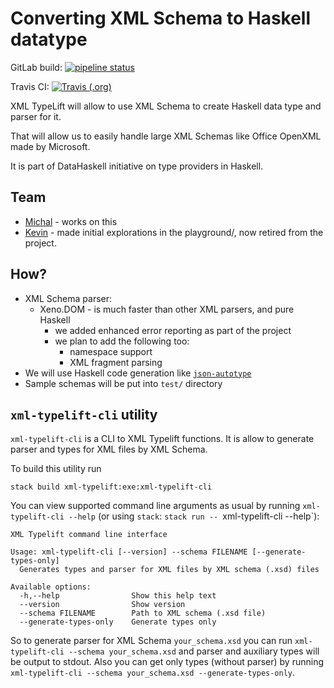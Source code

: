 # Converting XML Schema to Haskell datatype

GitLab build: [![pipeline status](https://gitlab.com/migamake/xml-typelift/badges/master/pipeline.svg)](https://gitlab.com/migamake/xml-typelift/commits/master)


Travis CI: [![Travis (.org)](https://img.shields.io/travis/mgajda/xml-typelift.svg)](https://travis-ci.org/mgajda/xml-typelift)


XML TypeLift will allow to use XML Schema to create Haskell data type and parser for it.

That will allow us to easily handle large XML Schemas like Office OpenXML made by Microsoft.

It is part of DataHaskell initiative on type providers in Haskell.

## Team

* [Michal](http://github.com/mgajda) - works on this
* [Kevin](http://github.com/dataopt) - made initial explorations in the playground/, now retired from the project.

## How?

* XML Schema parser:
  - Xeno.DOM - is much faster than other XML parsers, and pure Haskell
    * we added enhanced error reporting as part of the project
    * we plan to add the following too:
      - namespace support
      - XML fragment parsing
* We will use Haskell code generation like [`json-autotype`](http://github.com/mgajda/json-autotype)
* Sample schemas will be put into `test/` directory


## `xml-typelift-cli` utility

`xml-typelift-cli` is a CLI to XML Typelift functions. It is allow to generate parser and types for XML files by XML Schema.

To build this utility run

```
stack build xml-typelift:exe:xml-typelift-cli
```

You can view supported command line arguments as usual by running `xml-typelift-cli --help` (or using `stack`: `stack run --
`xml-typelift-cli --help`):

```
XML Typelift command line interface

Usage: xml-typelift-cli [--version] --schema FILENAME [--generate-types-only]
  Generates types and parser for XML files by XML schema (.xsd) files

Available options:
  -h,--help                Show this help text
  --version                Show version
  --schema FILENAME        Path to XML schema (.xsd file)
  --generate-types-only    Generate types only
```

So to generate parser for XML Schema `your_schema.xsd` you can run `xml-typelift-cli --schema your_schema.xsd`
and parser and auxiliary types will be output to stdout. Also you can get only types (without parser) by running
`xml-typelift-cli --schema your_schema.xsd --generate-types-only`.

